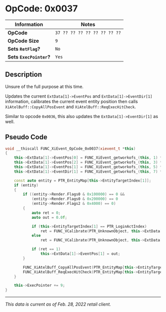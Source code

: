 # OpCode: 0x0037

| Information               | Notes |
|---                        |---    |
| **OpCode**                | `37 ?? ?? ?? ?? ?? ?? ?? ??` |
| **OpCode Size**           | `9`   |
| **Sets `RetFlag`?**       | `No`  |
| **Sets `ExecPointer`?**   | `Yes` |

## Description

Unsure of the full purpose at this time.

Updates the current `ExtData[1]->EventPos` and `ExtData[1]->EventDir[1]` information, calibrates the current event entity position then calls `XiAtelBuff::CopyAllPosEvent` and `XiAtelBuff::ReqExecHitCheck`. 

Similar to opcode `0x0036`, this also updates the `ExtData[1]->EventDir[1]` as well.

## Pseudo Code

```cpp
void __thiscall FUNC_XiEvent_OpCode_0x0037(xievent_t *this)
{
    this->ExtData[1]->EventPos[0] = FUNC_XiEvent_getworkofs_(this, 1) * 0.001;
    this->ExtData[1]->EventPos[2] = FUNC_XiEvent_getworkofs_(this, 3) * 0.001;
    this->ExtData[1]->EventPos[1] = FUNC_XiEvent_getworkofs_(this, 5) * 0.001;
    this->ExtData[1]->EventDir[1] = FUNC_XiEvent_getworkofs_(this, 7) * 6.283 * 0.00024414062;

    const auto entity = PTR_EntityMap[this->EntityTargetIndex[1]];
    if (entity)
    {
        if ((entity->Render.Flags0 & 0x100000) == 0 &&
            (entity->Render.Flags0 & 0x200000) == 0
            (entity->Render.Flags2 & 0x4000) == 0)
        {
            auto ret = 0;
            auto out = 0.0f;

            if (this->EntityTargetIndex[1] == PTR_LoginActIndex)
                ret = FUNC_VCalibrate(PTR_UnknownObject, this->ExtData[1]->EventPos[0], this->ExtData[1]->EventPos[1], this->ExtData[1]->EventPos[2], 50.0, &out);
            else
                ret = FUNC_VCalibrate(PTR_UnknownObject, this->ExtData[1]->EventPos[0], this->ExtData[1]->EventPos[1], this->ExtData[1]->EventPos[2], &out);

            if (ret == 1)
                this->ExtData[1]->EventPos[1] = out;
        }

        FUNC_XiAtelBuff_CopyAllPosEvent(PTR_EntityMap[this->EntityTargetIndex[1]]);
        FUNC_XiAtelBuff_ReqExecHitCheck(PTR_EntityMap[this->EntityTargetIndex[1]]);
    }

    this->ExecPointer += 9;
}
```

---

_This data is current as of Feb. 28, 2022 retail client._